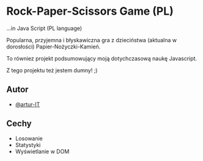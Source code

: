 # Rock-Paper-Scissors Game (PL)
...in Java Script (PL language) 

Popularna, przyjemna i błyskawiczna gra z dzieciństwa (aktualna w dorosłości) Papier-Nożyczki-Kamień.

To równiez projekt podsumowujący moją dotychczasową naukę Javascript.

Z tego projektu też jestem dumny! ;)
## Autor

- [@artur-IT](https://www.github.com/artur-IT)


## Cechy

- Losowanie
- Statystyki
- Wyświetlanie w DOM

